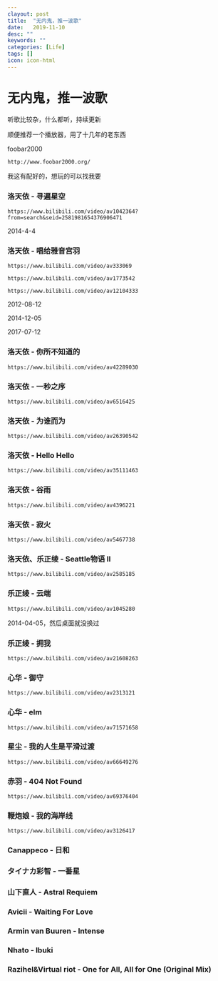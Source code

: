 ```yaml
---
clayout: post
title:  "无内鬼，推一波歌"
date:   2019-11-10
desc: ""
keywords: ""
categories: [Life]
tags: []
icon: icon-html
---
```


#  无内鬼，推一波歌

听歌比较杂，什么都听，持续更新

顺便推荐一个播放器，用了十几年的老东西

foobar2000

```
http://www.foobar2000.org/
```

我这有配好的，想玩的可以找我要



### 洛天依 - 寻遍星空

```
https://www.bilibili.com/video/av1042364?from=search&seid=2581981654376906471
```

2014-4-4



### 洛天依 - 唱给雅音宫羽

```
https://www.bilibili.com/video/av333069

https://www.bilibili.com/video/av1773542

https://www.bilibili.com/video/av12104333
```

2012-08-12

2014-12-05

2017-07-12


### 洛天依 - 你所不知道的

```
https://www.bilibili.com/video/av42289030
```



### 洛天依 - 一秒之序

```
https://www.bilibili.com/video/av6516425
```



### 洛天依 - 为谁而为

```
https://www.bilibili.com/video/av26390542
```



### 洛天依 - Hello Hello

```
https://www.bilibili.com/video/av35111463
```



### 洛天依 - 谷雨

```
https://www.bilibili.com/video/av4396221
```



### 洛天依 - 寂火

```
https://www.bilibili.com/video/av5467738
```



### 洛天依、乐正绫 - Seattle物语 II

```
https://www.bilibili.com/video/av2585185
```



### 乐正绫 - 云端

```
https://www.bilibili.com/video/av1045280
```

2014-04-05，然后桌面就没换过



### 乐正绫 - 拥我

```
https://www.bilibili.com/video/av21608263
```



### 心华 - 御守

```
https://www.bilibili.com/video/av2313121
```



### 心华 - elm

```
https://www.bilibili.com/video/av71571658
```




### 星尘 - 我的人生是平滑过渡

```
https://www.bilibili.com/video/av66649276
```



### 赤羽 - 404 Not Found

```
https://www.bilibili.com/video/av69376404
```



### 鞭炮娘 - 我的海岸线

```
https://www.bilibili.com/video/av3126417
```



### Canappeco - 日和



### タイナカ彩智 - 一番星



### 山下直人 - Astral Requiem



### Avicii - Waiting For Love



### Armin van Buuren - Intense



### Nhato - lbuki



### Razihel&Virtual riot - One for All, All for One (Original Mix)







